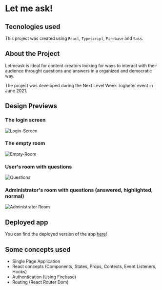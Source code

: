 # Let me ask!

## Tecnologies used
This project was created using `React`, `Typescript`, `Firebase` and `Sass`.

## About the Project
Letmeask is ideal for content creators looking for ways to interact with their audience throught questions and answers 
in a organized and democratic way.

The project was developed during the Next Level Week Togheter event in June 2021.

## Design Previews

### The login screen

![Login-Screen](https://user-images.githubusercontent.com/78330601/123564047-376ab500-d78e-11eb-94a5-9a79ad54924c.PNG)

### The empty room

![Empty-Room](https://user-images.githubusercontent.com/78330601/123564059-4487a400-d78e-11eb-802f-0e977837460e.PNG)

### User's room with questions

![Questions](https://user-images.githubusercontent.com/78330601/123564058-4487a400-d78e-11eb-9010-7231897c6967.PNG)

### Administrator's room with questions (answered, highlighted, normal)

![Administrator Room](https://user-images.githubusercontent.com/78330601/123564057-43ef0d80-d78e-11eb-8cf3-e9cf58978a0a.PNG)

## Deployed app

You can find the deployed version of the app [here](https://letmeask-b1be5.web.app)!

## Some concepts used

- Single Page Application
- React concepts (Components, States, Props, Contexts, Event Listeners, Hooks)
- Authentication (Using Firebase)
- Routing (React Router Dom)
